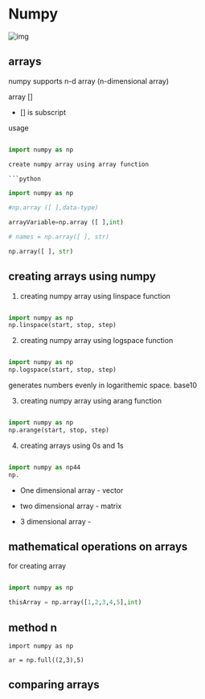 # Numpy 
![img](https://numpy.org/images/logo.svg) 


## arrays
 
numpy supports n-d array (n-dimensional array)



array []
 
- [] is subscript

usage 

```python

import numpy as np

create numpy array using array function

```python

import numpy as np

#np.array ([ ],data-type)

arrayVariable=np.array ([ ],int)

# names = np.array([ ], str)

np.array([ ], str)


```

## creating arrays using numpy

1. creating numpy array using linspace function

```python

import numpy as np
np.linspace(start, stop, step)

```
2. creating numpy array using logspace function

```python

import numpy as np
np.logspace(start, stop, step)

```

generates numbers evenly in logarithemic space. base10

3. creating numpy array using arang function

```python

import numpy as np
np.arange(start, stop, step)

```

4. creating arrays using 0s and 1s

```python

import numpy as np44
np.


```

- One dimensional array - vector

- two dimensional array - matrix

- 3 dimensional array - 


## mathematical operations on arrays

for creating array

```python

import numpy as np

thisArray = np.array([1,2,3,4,5],int)


```


## method n

```
import numpy as np

ar = np.full((2,3),5)

```

## comparing arrays

